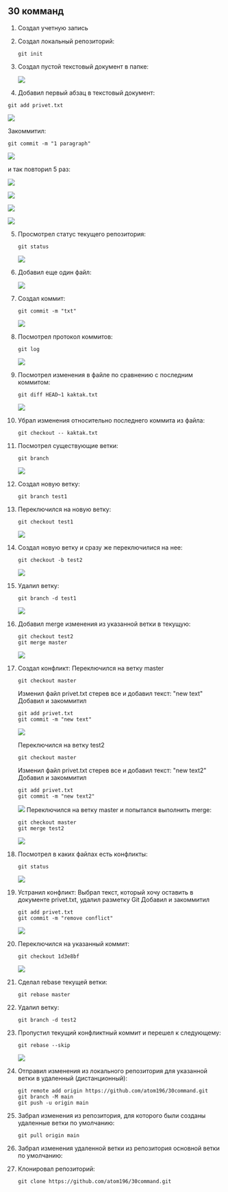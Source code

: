 ## 30 комманд

1. Создал учетную запись
2. Создал локальный репозиторий:
    ```
    git init
    ```
3. Создал пустой текстовый документ в папке:
   
   ![](/photoes/create_txt.png)
4. Добавил первый абзац в текстовый документ:
  ```
  git add privet.txt
  ```
  ![](/photoes/first_add.png)
  
  Закоммитил:
  ```
  git commit -m "1 paragraph"
  ```
  ![](/photoes/first_commit.png)
  
  и так повторил 5 раз:
  
  ![](/photoes/second_paragraph.png)
    
  ![](/photoes/third_paragraph.png)
    
  ![](/photoes/fourth_paragraph.png)
    
  ![](/photoes/fifth_paragraph.png)
    
5. Просмотрел статус текущего репозитория:
    ```
    git status
    ```
    ![](/photoes/git_status.png)
6. Добавил еще один файл:

    ![](/photoes/create_txt2.png)
8. Создал коммит:
    ```
    git commit -m "txt"
    ```
    ![](/photoes/git_commit2.png)
9. Посмотрел протокол коммитов:
    ```
    git log
    ```
    ![](/photoes/git_log.png)
10. Посмотрел изменения в файле по сравнению с последним коммитом:
    ```
    git diff HEAD~1 kaktak.txt
    ```
     ![](/photoes/git_diff.png)
11. Убрал изменения относительно последнего коммита из файла:
    ```
    git checkout -- kaktak.txt
    ```
12. Посмотрел существующие ветки:
    ```
    git branch
    ```
    ![](/photoes/git_branch.png)
13. Создал новую ветку:
    ```
    git branch test1
    ```
14. Переключился на новую ветку:
    ```
    git checkout test1
    ```
    ![](/photoes/git_checkout_test1.png)
15. Создал новую ветку и сразу же переключилися на нее:
    ```
    git checkout -b test2
    ```
    ![](/photoes/git_checkout_test2.png)
16. Удалил ветку:
    ```
    git branch -d test1
    ```
    ![](/photoes/git_branch_delete_test1.png)
17. Добавил merge изменения из указанной ветки в текущую:
    ```
    git checkout test2
    git merge master
    ```
    ![](/photoes/git_merge1.png)
19. Создал конфликт:
    Переключился на ветку master
    ```
    git checkout master
    ```
    Изменил файл privet.txt стерев все и добавил текст: "new text"
    Добавил и закоммитил
      
      ```
      git add privet.txt
      git commit -m "new text"
      ```
      ![](/photoes/git_conflict1.png)

    Переключился на ветку test2
    ```
    git checkout master
    ```
    Изменил файл privet.txt стерев все и добавил текст: "new text2"
    Добавил и закоммитил
    
      ```
      git add privet.txt
      git commit -m "new text2"
      ```
      ![](/photoes/git_conflict2.png)
    Переключился на ветку master и попытался выполнить merge:
      
      ```
      git checkout master
      git merge test2
      ```
      ![](/photoes/git_conflict3.png)
21. Посмотрел в каких файлах есть конфликты:
    ```
    git status
    ```
    ![](/photoes/git_status2.png)
22. Устранил конфликт:
    Выбрал текст, который хочу оставить в документе privet.txt, удалил разметку Git
    Добавил и закоммитил
      
      ```
      git add privet.txt
      git commit -m "remove conflict"
      ```
      ![](/photoes/remove_conflict.png)
19. Переключился на указанный коммит:
    ```
    git checkout 1d3e8bf
    ```
    ![](/photoes/switch_to_commit.png)
18. Сделал rebase текущей ветки:
    ```
    git rebase master
    ```
18. Удалил ветку:
    ```
    git branch -d test2
    ```
19. Пропустил текущий конфликтный коммит и перешел к следующему:
    ```
    git rebase --skip
    ```
    ![](/photoes/rebase_skip.png)
20. Отправил изменения из локального репозитория для указанной ветки в удаленный (дистанционный):
    ```
    git remote add origin https://github.com/atom196/30command.git
    git branch -M main
    git push -u origin main
    ```
21. Забрал изменения из репозитория, для которого были созданы удаленные ветки по умолчанию:
    ```
    git pull origin main
    ```
22. Забрал изменения удаленной ветки из репозитория основной ветки по умолчанию:
    
23. Клонировал репозиторий:
    ```
    git clone https://github.com/atom196/30command.git
    ```
